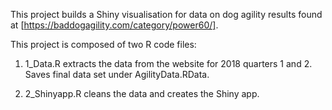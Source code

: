 This project builds a Shiny visualisation for data on dog agility results found at [https://baddogagility.com/category/power60/].

This project is composed of two R code files:

1. 1_Data.R extracts the data from the website for 2018 quarters 1 and 2. Saves final data set under AgilityData.RData.

2. 2_Shinyapp.R cleans the data and creates the Shiny app.